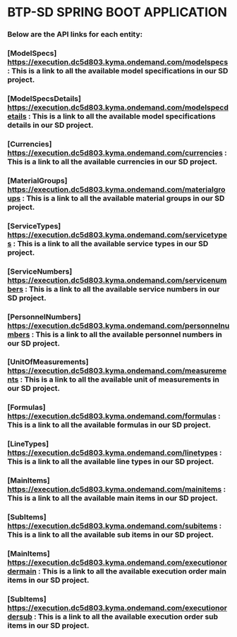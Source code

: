 # **BTP-SD SPRING BOOT APPLICATION**

### Below are the API links for each entity:

### [ModelSpecs] https://execution.dc5d803.kyma.ondemand.com/modelspecs               : This is a link to all the available model specifications in our SD project.
### [ModelSpecsDetails] https://execution.dc5d803.kyma.ondemand.com/modelspecdetails  : This is a link to all the available model specifications details in our SD project.
### [Currencies] https://execution.dc5d803.kyma.ondemand.com/currencies               : This is a link to all the available currencies in our SD project. 
### [MaterialGroups] https://execution.dc5d803.kyma.ondemand.com/materialgroups       : This is a link to all the available material groups in our SD project.
### [ServiceTypes] https://execution.dc5d803.kyma.ondemand.com/servicetypes           : This is a link to all the available service types in our SD project.
### [ServiceNumbers] https://execution.dc5d803.kyma.ondemand.com/servicenumbers       : This is a link to all the available service numbers in our SD project.
### [PersonnelNumbers] https://execution.dc5d803.kyma.ondemand.com/personnelnumbers   : This is a link to all the available personnel numbers in our SD project.
### [UnitOfMeasurements] https://execution.dc5d803.kyma.ondemand.com/measurements     : This is a link to all the available unit of measurements in our SD project.
### [Formulas] https://execution.dc5d803.kyma.ondemand.com/formulas                   : This is a link to all the available formulas in our SD project.
### [LineTypes] https://execution.dc5d803.kyma.ondemand.com/linetypes                 : This is a link to all the available line types in our SD project.
### [MainItems] https://execution.dc5d803.kyma.ondemand.com/mainitems                 : This is a link to all the available main items in our SD project.
### [SubItems] https://execution.dc5d803.kyma.ondemand.com/subitems                   : This is a link to all the available sub items in our SD project.
### [MainItems] https://execution.dc5d803.kyma.ondemand.com/executionordermain        : This is a link to all the available execution order main items in our SD project.
### [SubItems] https://execution.dc5d803.kyma.ondemand.com/executionordersub          : This is a link to all the available execution order sub items in our SD project.
